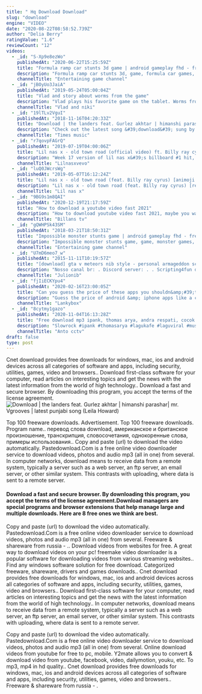 ```yaml
---
title: " Hq Download Download"
slug: "download"
engine: "VIDEO"
date: "2020-08-22T08:58:52.739Z"
author: "Delia Berry"
ratingValue: "1.6"
reviewCount: "12"
videos:
  - _id: "S-Xp9e8ezWo"
    publishedAt: "2020-06-22T15:25:59Z"
    title: "Formula ramp car stunts 3d game | android gameplay fhd - free games download - cars games download"
    description: "Formula ramp car stunts 3d, game, formula car games, ramp car stunts, car stunt game, formula ramp car games, ramp cars, free games download,"
    channelTitle: "Entertaining game channel"
  - _id: "jBOyUo3JaiA"
    publishedAt: "2019-05-24T05:00:04Z"
    title: "Vlad and story about worms from the game"
    description: "Vlad plays his favorite game on the tablet. Worms from the game feed on colored balls and increase. Mom and kids need to come up with something. Please"
    channelTitle: "Vlad and niki"
  - _id: "19lTLv2VguI"
    publishedAt: "2018-11-16T04:20:33Z"
    title: "Download | the landers feat. Gurlez akhtar | himanshi parashar| mr. Vgrooves | latest punjabi song"
    description: "Check out the latest song &#39;download&#39; sung by the landers feat. Gurlez akhtar. Like || share || spread || love make sure you subscribe and never miss a video:"
    channelTitle: "Times music"
  - _id: "r7qovpFAGrQ"
    publishedAt: "2019-07-19T04:00:06Z"
    title: "Lil nas x - old town road (official video) ft. Billy ray cyrus"
    description: "Week 17 version of lil nas x&#39;s billboard #1 hit, “old town road (remix)” featuring billy ray cyrus. Listen &amp; download “old town road (remix)” by lil nas x"
    channelTitle: "Lilnasxvevo"
  - _id: "luQ0JWcrsWg"
    publishedAt: "2019-05-07T16:12:24Z"
    title: "Lil nas x - old town road (feat. Billy ray cyrus) [animoji video]"
    description: "Lil nas x - old town road (feat. Billy ray cyrus) [remix] out now everywhere: follow me:"
    channelTitle: "Lil nas x"
  - _id: "9BG9s1m8QAI"
    publishedAt: "2020-12-19T21:17:59Z"
    title: "How to download a youtube video fast 2021"
    description: "How to download youtube video fast 2021, maybe you want to download youtube videos for broll, or you are using the youtube video download tool to save"
    channelTitle: "Billans tv"
  - _id: "gQWHPSk43SM"
    publishedAt: "2018-03-21T18:50:31Z"
    title: "Impossible monster stunts game | android gameplay fhd - free games download - racing games download"
    description: "Impossible monster stunts game, game, monster games, monster truck, monster truck game, monster truck games, monster trucks, free games download,"
    channelTitle: "Entertaining game channel"
  - _id: "U7mD6meo7_w"
    publishedAt: "2015-11-11T10:19:57Z"
    title: "[download] gta v meteors nib style - personal armageddon script mod"
    description: "Nosso canal br: . Discord server: . . Scripting4fun download:"
    channelTitle: "Julionib"
  - _id: "fjIiECKYpu4"
    publishedAt: "2020-02-16T23:00:05Z"
    title: "Can you guess the price of these apps you shouldn&amp;#39;t download!? (game)"
    description: "Guess the price of android &amp; iphone apps like a creepy facetime app and scary games! subscribe to lankybox world!"
    channelTitle: "Lankybox"
  - _id: "8cytmy1gazo"
    publishedAt: "2020-11-04T16:13:28Z"
    title: "Free download mp3 ipank, thomas arya, andra respati, cocok untuk kafe"
    description: "Slowrock #ipank #thomasarya #lagukafe #laguviral #musikenakbuatkafe #lagucafe #laguenaksaatsantai #laguenaksaatkerja #coverakustik #coverhanindiya"
    channelTitle: "Anto cctv"
draft: false
type: post
---
```


Cnet download provides free downloads for windows, mac, ios and android devices across all categories of software and apps, including security, utilities, games, video and browsers.. Download first-class software for your computer, read articles on interesting topics and get the news with the latest information from the world of high technology.. Download a fast and secure browser. By downloading this program, you accept the terms of the license agreement.
![Download | the landers feat. Gurlez akhtar | himanshi parashar| mr. Vgrooves | latest punjabi song (Leila Howard)](https://i.ytimg.com/vi/19lTLv2VguI/hqdefault.jpg "Download | the landers feat. Gurlez akhtar | himanshi parashar| mr. Vgrooves | latest punjabi song (Nettie Carpenter)")

Top 100 freeware downloads. Advertisement. Top 100 freeware downloads. Program name.. перевод слова download, американское и британское произношение, транскрипция, словосочетания, однокоренные слова, примеры использования.. Copy and paste (url) to download the video automatically. Pastedownload.Com is a free online video downloader service to download videos, photos and audio mp3 (all in one) from several. In computer networks, download means to receive data from a remote system, typically a server such as a web server, an ftp server, an email server, or other similar system. This contrasts with uploading, where data is sent to a remote server.
<!--inArticleAds-->

<!--galleryOne-->

#### Download a fast and secure browser. By downloading this program, you accept the terms of the license agreement.Download managers are special programs and browser extensions that help manage large and multiple downloads. Here are 8 free ones we think are best.
<!--inArticleAds-->

<!--galleryTwo-->

Copy and paste (url) to download the video automatically. Pastedownload.Com is a free online video downloader service to download videos, photos and audio mp3 (all in one) from several. Freeware &amp; shareware from russia - .. Download videos from websites for free. A great way to download videos on your pc! freemake video downloader is a popular software for downloading videos from various streaming websites.. Find any windows software solution for free download. Categorized freeware, shareware, drivers and games downloads.. Cnet download provides free downloads for windows, mac, ios and android devices across all categories of software and apps, including security, utilities, games, video and browsers.. Download first-class software for your computer, read articles on interesting topics and get the news with the latest information from the world of high technology.. In computer networks, download means to receive data from a remote system, typically a server such as a web server, an ftp server, an email server, or other similar system. This contrasts with uploading, where data is sent to a remote server.
<!--galleryThree-->

Copy and paste (url) to download the video automatically. Pastedownload.Com is a free online video downloader service to download videos, photos and audio mp3 (all in one) from several. Online download videos from youtube for free to pc, mobile. Y2mate allows you to convert &amp; download video from youtube, facebook, video, dailymotion, youku, etc. To mp3, mp4 in hd quality.. Cnet download provides free downloads for windows, mac, ios and android devices across all categories of software and apps, including security, utilities, games, video and browsers.. Freeware &amp; shareware from russia - .